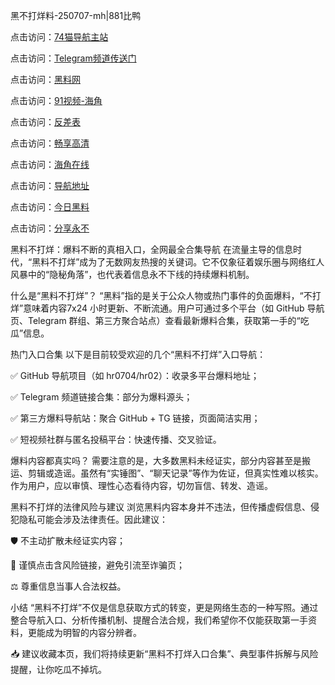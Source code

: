 黑不打烊料-250707-mh|881比鸭

点击访问：<a href="https://74mao.com/">74猫导航主站</a>

点击访问：<a href="https://74mao.com/">Telegram频道传送门</a>

点击访问：<a href="https://hj-792.pages.dev/">黑料网</a>

点击访问：<a href="https://hj-786.pages.dev/">91视频-海角</a>

点击访问：<a href="https://ert-6he.pages.dev/">反差表</a>

点击访问：<a href="https://sdbsd.pages.dev/">畅享高清</a>

点击访问：<a href="https://sdfsh.pages.dev/">海角在线</a>

点击访问：<a href="https://haef.pages.dev/">导航地址</a>

点击访问：<a href="https://gbs-3wd.pages.dev/">今日黑料</a>

点击访问：<a href="https://qfwfg.pages.dev/">分享永不</a>

黑料不打烊：爆料不断的真相入口，全网最全合集导航
在流量主导的信息时代，“黑料不打烊”成为了无数网友热搜的关键词。它不仅象征着娱乐圈与网络红人风暴中的“隐秘角落”，也代表着信息永不下线的持续爆料机制。

什么是“黑料不打烊”？
“黑料”指的是关于公众人物或热门事件的负面爆料，“不打烊”意味着内容7x24 小时更新、不断流通。用户可通过多个平台（如 GitHub 导航页、Telegram 群组、第三方聚合站点）查看最新爆料合集，获取第一手的“吃瓜”信息。

热门入口合集
以下是目前较受欢迎的几个“黑料不打烊”入口导航：

✅ GitHub 导航项目（如 hr0704/hr02）：收录多平台爆料地址；

✅ Telegram 频道链接合集：部分为爆料源头；

✅ 第三方爆料导航站：聚合 GitHub + TG 链接，页面简洁实用；

✅ 短视频社群与匿名投稿平台：快速传播、交叉验证。

爆料内容都真实吗？
需要注意的是，大多数黑料未经证实，部分内容甚至是搬运、剪辑或造谣。虽然有“实锤图”、“聊天记录”等作为佐证，但真实性难以核实。作为用户，应以审慎、理性心态看待内容，切勿盲信、转发、造谣。

黑料不打烊的法律风险与建议
浏览黑料内容本身并不违法，但传播虚假信息、侵犯隐私可能会涉及法律责任。因此建议：

🛡️ 不主动扩散未经证实内容；

📌 谨慎点击含风险链接，避免引流至诈骗页；

⚖️ 尊重信息当事人合法权益。

小结
“黑料不打烊”不仅是信息获取方式的转变，更是网络生态的一种写照。通过整合导航入口、分析传播机制、提醒合法合规，我们希望你不仅能获取第一手资料，更能成为明智的内容分辨者。

📥 建议收藏本页，我们将持续更新“黑料不打烊入口合集”、典型事件拆解与风险提醒，让你吃瓜不掉坑。


